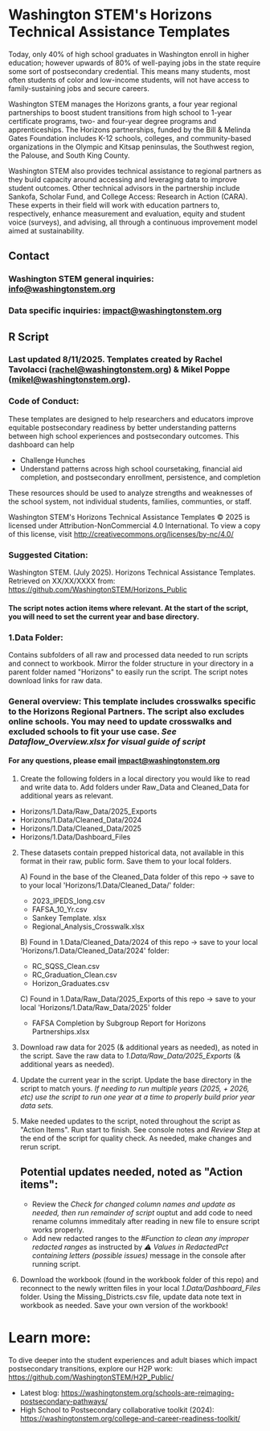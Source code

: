 # Washington STEM's Horizons Technical Assistance Templates
Today, only 40% of high school graduates in Washington enroll in higher education; however upwards of 80% of well-paying jobs in the state require some sort of postsecondary credential. This means many students, most often students of color and low-income students, will not have access to family-sustaining jobs and secure careers. 

Washington STEM manages the Horizons grants, a four year regional partnerships to boost student transitions from high school to 1-year certificate programs, two- and four-year degree programs and apprenticeships. The Horizons partnerships, funded by the Bill & Melinda Gates Foundation includes K-12 schools, colleges, and community-based organizations in the Olympic and Kitsap peninsulas, the Southwest region, the Palouse, and South King County.

Washington STEM also provides technical assistance to regional partners as they build capacity around accessing and leveraging data to improve student outcomes. Other technical advisors in the partnership include Sankofa, Scholar Fund, and College Access: Research in Action (CARA). These experts in their field will work with education partners to, respectively, enhance measurement and evaluation, equity and student voice (surveys), and advising, all through a continuous improvement model aimed at sustainability.
## Contact
### Washington STEM general inquiries: info@washingtonstem.org
### Data specific inquiries: impact@washingtonstem.org

## R Script
### Last updated 8/11/2025. Templates created by Rachel Tavolacci (rachel@washingtonstem.org) & Mikel Poppe (mikel@washingtonstem.org).
### Code of Conduct: 
These templates are designed to help researchers and educators improve equitable
postsecondary readiness by better understanding patterns between high school experiences and
postsecondary outcomes. This dashboard can help 
* Challenge Hunches
* Understand patterns across high school coursetaking, financial aid completion, and postsecondary enrollment, persistence, and completion

These resources should be used to analyze strengths and weaknesses of the school system, not individual students, families, communties, or staff. 

Washington STEM's Horizons Technical Assistance Templates © 2025 is
licensed under Attribution-NonCommercial 4.0 International. To view a copy of this license, visit
http://creativecommons.org/licenses/by-nc/4.0/
### Suggested Citation: 
Washington STEM. (July 2025). Horizons Technical Assistance Templates. Retrieved on XX/XX/XXXX from:
https://github.com/WashingtonSTEM/Horizons_Public

#### The script notes action items where relevant. At the start of the script, you will need to set the current year and base directory. 

### 1.Data Folder:
Contains subfolders of all raw and processed data needed to run scripts and connect to workbook. Mirror the folder structure in your directory in a parent folder named "Horizons" to easily run the script. The script notes download links for raw data.

### General overview: This template includes crosswalks specific to the Horizons Regional Partners. The script also excludes online schools. You may need to update crosswalks and excluded schools to fit your use case. *See Dataflow_Overview.xlsx for visual guide of script*
#### For any questions, please email impact@washingtonstem.org
1. Create the following folders in a local directory you would like to read and write data to. Add folders under Raw_Data and Cleaned_Data for additional years as relevant.
* Horizons/1.Data/Raw_Data/2025_Exports
* Horizons/1.Data/Cleaned_Data/2024
* Horizons/1.Data/Cleaned_Data/2025
* Horizons/1.Data/Dashboard_Files
  
2. These datasets contain prepped historical data, not available in this format in their raw, public form. Save them to your local folders.

    A) Found in the base of the Cleaned_Data folder of this repo -> save to to your local 'Horizons/1.Data/Cleaned_Data/' folder:
    * 2023_IPEDS_long.csv
    * FAFSA_10_Yr.csv
    * Sankey Template. xlsx
    * Regional_Analysis_Crosswalk.xlsx
  
    B) Found in 1.Data/Cleaned_Data/2024 of this repo -> save to your local 'Horizons/1.Data/Cleaned_Data/2024' folder:
    * RC_SQSS_Clean.csv
    * RC_Graduation_Clean.csv
    * Horizon_Graduates.csv

    C) Found in 1.Data/Raw_Data/2025_Exports of this repo -> save to your local 'Horizons/1.Data/Raw_Data/2025' folder
    * FAFSA Completion by Subgroup Report for Horizons Partnerships.xlsx
  
3. Download raw data for 2025 (& additional years as needed), as noted in the script. Save the raw data to *1.Data/Raw_Data/2025_Exports* (& additional years as needed).
   
4. Update the current year in the script. Update the base directory in the script to match yours. *If needing to run multiple years (2025, + 2026, etc) use the script to run one year at a time to properly build prior year data sets.*
   
5. Make needed updates to the script, noted throughout the script as "Action Items". Run start to finish. See console notes and *Review Step* at the end of the script for quality check. As needed, make changes and rerun script.
   ## Potential updates needed, noted as "Action items":
   * Review the *Check for changed column names and update as needed, then run remainder of script* ouptut and add code to need rename columns immeditaly after reading in new file to ensure script works properly.
   * Add new redacted ranges to the *#Function to clean any improper redacted ranges* as instructed by *⚠️ Values in RedactedPct containing letters (possible issues)* message in the console after running script.
   
6. Download the workbook (found in the workbook folder of this repo) and reconnect to the newly written files in your local *1.Data/Dashboard_Files* folder. Using the Missing_Districts.csv file, update data note text in workbook as needed. Save your own version of the workbook!


# Learn more:
To dive deeper into the student experiences and adult biases which impact postsecondary transitions, explore our H2P work: https://github.com/WashingtonSTEM/H2P_Public/
* Latest blog: https://washingtonstem.org/schools-are-reimaging-postsecondary-pathways/
* High School to Postsecondary collaborative toolkit (2024): https://washingtonstem.org/college-and-career-readiness-toolkit/
